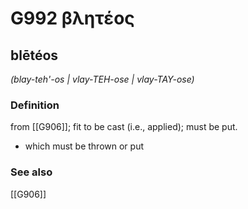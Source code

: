 # G992 βλητέος

## blētéos

_(blay-teh'-os | vlay-TEH-ose | vlay-TAY-ose)_

### Definition

from [[G906]]; fit to be cast (i.e., applied); must be put.

- which must be thrown or put

### See also

[[G906]]

